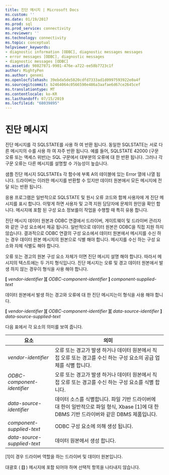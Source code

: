 ```yaml
---
title: 진단 메시지 | Microsoft Docs
ms.custom: ''
ms.date: 01/19/2017
ms.prod: sql
ms.prod_service: connectivity
ms.reviewer: ''
ms.technology: connectivity
ms.topic: conceptual
helpviewer_keywords:
- diagnostic information [ODBC], diagnostic messages messages
- error messages [ODBC], diagnostic messages
- diagnostic messages [ODBC]
ms.assetid: 98027871-9901-476e-a722-ee58b7723c1f
author: MightyPen
ms.author: genemi
ms.openlocfilehash: 39ebda5de5820cdfd7333ad1d0997593922e0a4f
ms.sourcegitcommit: b2464064c0566590e486a3aafae6d67ce2645cef
ms.translationtype: MT
ms.contentlocale: ko-KR
ms.lasthandoff: 07/15/2019
ms.locfileid: "68039895"
---
```

# <a name="diagnostic-messages"></a>진단 메시지
진단 메시지를 각 SQLSTATE를 사용 하 여 반환 됩니다. 동일한 SQLSTATE는 서로 다른 메시지의 수를 사용 하 여 자주 반환 됩니다. 예를 들어, SQLSTATE 42000 (구문 오류 또는 액세스 위반)는 SQL 구문에서 대부분의 오류에 대 한 반환 됩니다. 그러나 각 구문 오류는 다른 메시지를 설명할 수 가능성이 높습니다.  
  
 샘플 진단 메시지 SQLSTATEs 각 함수에 부록 A의 테이블에 있는 Error 열에 나열 됩니다. 드라이버는 이러한 메시지를 반환할 수 있지만 데이터 원본에서 모든 메시지에 전달 되는 반환 됩니다.  
  
 응용 프로그램은 일반적으로 SQLSTATE 및 원시 오류 코드와 함께 사용자에 게 진단 메시지를 표시 합니다. 이렇게 하면 사용자 및 고객 지원 담당자에 문제의 원인을 확인 합니다. 메시지에 포함 된 구성 요소 정보를이 작업을 수행할 때 특히 유용 합니다.  
  
 진단 메시지 데이터 원본과 ODBC 연결에서 드라이버, 게이트웨이 및 드라이버 관리자와 같은 구성 요소에서 제공 됩니다. 일반적으로 데이터 원본은 ODBC을 직접 지원 하지 않습니다. 결과적으로 ODBC 연결의 구성 요소에서 데이터 원본에서 메시지를 수신 하는 경우 데이터 원본 메시지의 원본으로 식별 해야 합니다. 메시지를 수신 하는 구성 요소와 자체 식별도 해야 합니다.  
  
 오류 또는 경고의 원본 구성 요소 자체가 이면 진단 메시지 설명 해야 합니다. 따라서 메시지의 텍스트에는 두 가지 형식입니다. 진단 메시지는 오류 및 경고 데이터 원본에서 발생 하지 않는 경우이 형식을 사용 해야 합니다.  
  
 **[** *vendor-identifier* **][** *ODBC-component-identifier* **]** *component-supplied-text*  
  
 데이터 원본에서 발생 하는 경고와 오류에 대 한 진단 메시지는이 형식을 사용 해야 합니다.  
  
 **[** *vendor-identifier* **][** *ODBC-component-identifier* **][** *data-source-identifier* **]** *data-source-supplied-text*  
  
 다음 표에서 각 요소의 의미를 보여 줍니다.  
  
|요소|의미|  
|-------------|-------------|  
|*vendor-identifier*|오류 또는 경고가 발생 하거나 데이터 원본에서 직접 오류 또는 경고를 수신 하는 구성 요소의 공급 업체를 식별 합니다.|  
|*ODBC-component-identifier*|오류 또는 경고가 발생 하거나 데이터 원본에서 직접 오류 또는 경고를 수신 하는 구성 요소를 식별 합니다.|  
|*data-source-identifier*|데이터 소스를 식별합니다. 파일 기반 드라이버에 대 한이 일반적으로 파일 형식, Xbase [1]에 대 한 DBMS 기반 드라이버와 같은 DBMS 제품입니다.|  
|*component-supplied-text*|ODBC 구성 요소에 의해 생성 됩니다.|  
|*data-source-supplied-text*|데이터 원본에서 생성 합니다.|  
  
 [1]이 경우 드라이버 역할을 하는 드라이버 및 데이터 원본입니다.  
  
 대괄호 ( **[]** ) 메시지에 포함 되어야 하며 선택적 항목을 나타내지 않습니다.
